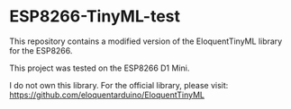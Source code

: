 # ESP8266-TinyML-test

This repository contains a modified version of the EloquentTinyML library for the ESP8266.

This project was tested on the ESP8266 D1 Mini.

I do not own this library. For the official library, please visit: https://github.com/eloquentarduino/EloquentTinyML
